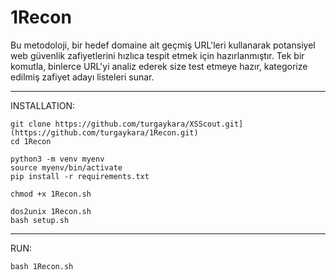 # 1Recon
Bu metodoloji, bir hedef domaine ait geçmiş URL'leri kullanarak potansiyel web güvenlik zafiyetlerini hızlıca tespit etmek için hazırlanmıştır.
Tek bir komutla, binlerce URL'yi analiz ederek size test etmeye hazır, kategorize edilmiş zafiyet adayı listeleri sunar.

---
  
INSTALLATION:  
```
git clone https://github.com/turgaykara/XSScout.git](https://github.com/turgaykara/1Recon.git)  
cd 1Recon

python3 -m venv myenv
source myenv/bin/activate
pip install -r requirements.txt

chmod +x 1Recon.sh

dos2unix 1Recon.sh
bash setup.sh
```

---

RUN: 
```
bash 1Recon.sh
```
